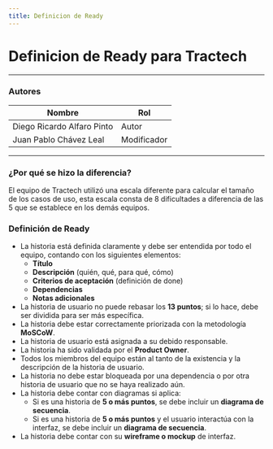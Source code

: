 ```yaml
---
title: Definicion de Ready
---
```


# Definicion de Ready para Tractech

---

### Autores

| Nombre       | Rol   |
| ------------ | ----- |
| Diego Ricardo Alfaro Pinto | Autor|
| Juan Pablo Chávez Leal | Modificador |

---
### ¿Por qué se hizo la diferencia?
El equipo de Tractech utilizó una escala diferente para calcular el tamaño de los casos de uso, esta escala consta de 8 dificultades a diferencia de las 5 que se establece en los demás equipos. 


### Definición de Ready
- La historia está definida claramente y debe ser entendida por todo el equipo, contando con los siguientes elementos:
  - **Título**
  - **Descripción** (quién, qué, para qué, cómo)
  - **Criterios de aceptación** (definición de done)
  - **Dependencias**
  - **Notas adicionales**
- La historia de usuario no puede rebasar los **13 puntos**; si lo hace, debe ser dividida para ser más específica.
- La historia debe estar correctamente priorizada con la metodología **MoSCoW**.
- La historia de usuario está asignada a su debido responsable.
- La historia ha sido validada por el **Product Owner**.
- Todos los miembros del equipo están al tanto de la existencia y la descripción de la historia de usuario.
- La historia no debe estar bloqueada por una dependencia o por otra historia de usuario que no se haya realizado aún.
- La historia debe contar con diagramas si aplica:
  - Si es una historia de **5 o más puntos**, se debe incluir un **diagrama de secuencia**.
  - Si es una historia de **5 o más puntos** y el usuario interactúa con la interfaz, se debe incluir un **diagrama de secuencia**.
- La historia debe contar con su **wireframe o mockup** de interfaz.
